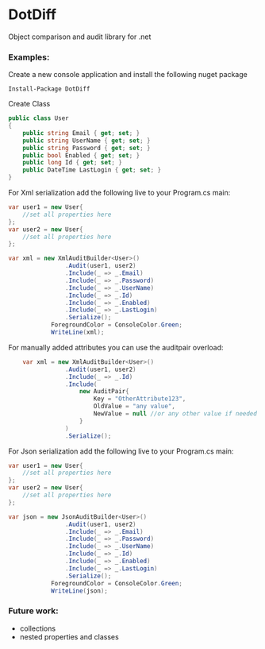 # DotDiff
Object comparison and audit library for .net

### Examples:
Create a new console application and install the following nuget package
```
Install-Package DotDiff
```
Create Class 
```csharp
public class User
{
    public string Email { get; set; }
    public string UserName { get; set; }
    public string Password { get; set; }
    public bool Enabled { get; set; }
    public long Id { get; set; }
    public DateTime LastLogin { get; set; }
}
```


For Xml serialization add the following live to your Program.cs main:
```csharp
var user1 = new User{
    //set all properties here
};
var user2 = new User{
    //set all properties here
};

var xml = new XmlAuditBuilder<User>()
                .Audit(user1, user2)
                .Include(_ => _.Email)
                .Include(_ => _.Password)
                .Include(_ => _.UserName)
                .Include(_ => _.Id)
                .Include(_ => _.Enabled)
                .Include(_ => _.LastLogin)
                .Serialize();
            ForegroundColor = ConsoleColor.Green;
            WriteLine(xml);
```

For manually added attributes you can use the auditpair overload:
```csharp
    var xml = new XmlAuditBuilder<User>()
                .Audit(user1, user2)
                .Include(_ => _.Id)
                .Include(
                    new AuditPair{
                        Key = "OtherAttribute123",
                        OldValue = "any value",
                        NewValue = null //or any other value if needed  
                    }
                )
                .Serialize();
```


For Json serialization add the following live to your Program.cs main:
```csharp
var user1 = new User{
    //set all properties here
};
var user2 = new User{
    //set all properties here
};

var json = new JsonAuditBuilder<User>()
                .Audit(user1, user2)
                .Include(_ => _.Email)
                .Include(_ => _.Password)
                .Include(_ => _.UserName)
                .Include(_ => _.Id)
                .Include(_ => _.Enabled)
                .Include(_ => _.LastLogin)
                .Serialize();
            ForegroundColor = ConsoleColor.Green;
            WriteLine(json);
```

### Future work:
- collections 
- nested properties and classes